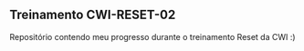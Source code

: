 ## Treinamento CWI-RESET-02

Repositório contendo meu progresso durante o treinamento Reset da CWI :)

